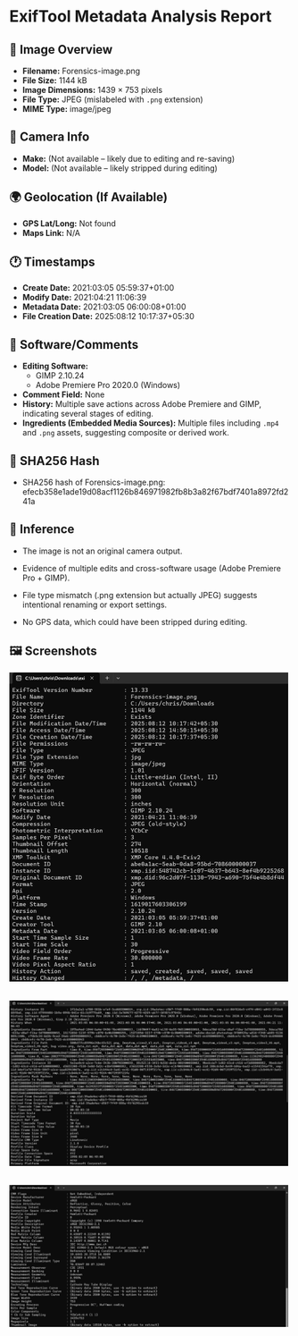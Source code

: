 # ExifTool Metadata Analysis Report

## 🔎 Image Overview
- **Filename:** Forensics-image.png
- **File Size:** 1144 kB
- **Image Dimensions:** 1439 × 753 pixels
- **File Type:** JPEG (mislabeled with `.png` extension)
- **MIME Type:** image/jpeg

## 📸 Camera Info
- **Make:** (Not available – likely due to editing and re-saving)
- **Model:** (Not available – likely stripped during editing)

## 🌍 Geolocation (If Available)
- **GPS Lat/Long:** Not found
- **Maps Link:** N/A

## 🕐 Timestamps
- **Create Date:** 2021:03:05 05:59:37+01:00
- **Modify Date:** 2021:04:21 11:06:39
- **Metadata Date:** 2021:03:05 06:00:08+01:00
- **File Creation Date:** 2025:08:12 10:17:37+05:30  

## 📝 Software/Comments
- **Editing Software:**  
  - GIMP 2.10.24  
  - Adobe Premiere Pro 2020.0 (Windows)  
- **Comment Field:** None
- **History:** Multiple save actions across Adobe Premiere and GIMP, indicating several stages of editing.
- **Ingredients (Embedded Media Sources):** Multiple files including `.mp4` and `.png` assets, suggesting composite or derived work.

## 🔐 SHA256 Hash
- SHA256 hash of Forensics-image.png: efecb358e1ade19d08acf1126b846971982fb8b3a82f67bdf7401a8972fd241a

## 🧠 Inference

- The image is not an original camera output.

- Evidence of multiple edits and cross-software usage (Adobe Premiere Pro + GIMP).

- File type mismatch (.png extension but actually JPEG) suggests intentional renaming or export settings.

- No GPS data, which could have been stripped during editing.

## 🖼️ Screenshots

<img src="./screenshots/Screenshot 2025-08-12 153313.png" alt="Screenshot1" width="500"><br><br>

<img src="./screenshots/Screenshot 2025-08-12 153345.png" alt="Screenshot2" width="500"><br><br>

<img src="./screenshots/Screenshot 2025-08-12 153402.png" alt="Screenshot3" width="500">
